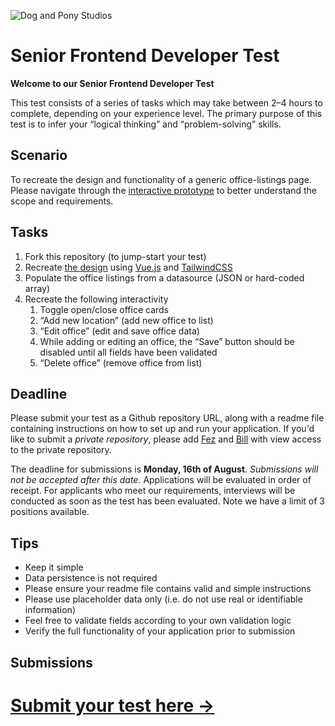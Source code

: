 ![Dog and Pony Studios](https://www.dogandponystudios.com/app/themes/dps/assets/public/images/logo-fbe89868bd.svg)

# Senior Frontend Developer Test

**Welcome to our Senior Frontend Developer Test**

This test consists of a series of tasks which may take between 2–4 hours to complete, depending on your experience level. The primary purpose of this test is to infer your “logical thinking” and “problem-solving” skills.


## Scenario

To recreate the design and functionality of a generic office-listings page. Please navigate through the [interactive prototype](https://www.figma.com/proto/VU2BJHrMmoSEdQmMa1EbYP/Front-end-Test?node-id=2253%3A2129&viewport=-4357%2C528%2C0.5&scaling=min-zoom) to better understand the scope and requirements. 


## Tasks

1. Fork this repository (to jump-start your test)
1. Recreate [the design](https://www.figma.com/file/VU2BJHrMmoSEdQmMa1EbYP/Front-end-Test?node-id=2253%3A2129) using [Vue.js](https://vuejs.org/) and [TailwindCSS](https://tailwindcss.com/)
1. Populate the office listings from a datasource (JSON or hard-coded array)
1. Recreate the following interactivity
    1. Toggle open/close office cards
    1. “Add new location” (add new office to list)
    1. “Edit office” (edit and save office data)
    1. While adding or editing an office, the “Save” button should be disabled until all fields have been validated
    1. “Delete office” (remove office from list)


## Deadline

Please submit your test as a Github repository URL, along with a readme file containing instructions on how to set up and run your application. If you'd like to submit a _private repository_, please add [Fez](https://github.com/felipesnts) and [Bill](https://github.com/billaddison) with view access to the private repository. 

The deadline for submissions is **Monday, 16th of August**. _Submissions will not be accepted after this date._ Applications will be evaluated in order of receipt. For applicants who meet our requirements, interviews will be conducted as soon as the test has been evaluated. Note we have a limit of 3 positions available. 


## Tips

- Keep it simple
- Data persistence is not required
- Please ensure your readme file contains valid and simple instructions
- Please use placeholder data only (i.e. do not use real or identifiable information)
- Feel free to validate fields according to your own validation logic
- Verify the full functionality of your application prior to submission


## Submissions

# [Submit your test here →](https://forms.gle/RU1EPST4j9Dwg2oG6)
